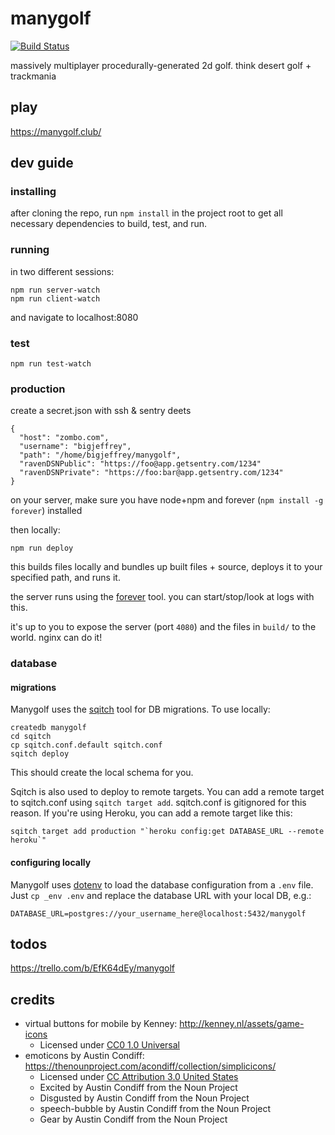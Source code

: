 # manygolf

[![Build Status](https://travis-ci.org/thomasboyt/manygolf.svg?branch=master)](https://travis-ci.org/thomasboyt/manygolf)

massively multiplayer procedurally-generated 2d golf. think desert golf + trackmania

## play

https://manygolf.club/

## dev guide

### installing

after cloning the repo, run `npm install` in the project root to get all necessary dependencies to build, test, and run.

### running

in two different sessions:

```
npm run server-watch
npm run client-watch
```

and navigate to localhost:8080

### test

```
npm run test-watch
```

### production

create a secret.json with ssh & sentry deets

```
{
  "host": "zombo.com",
  "username": "bigjeffrey",
  "path": "/home/bigjeffrey/manygolf",
  "ravenDSNPublic": "https://foo@app.getsentry.com/1234"
  "ravenDSNPrivate": "https://foo:bar@app.getsentry.com/1234"
}
```

on your server, make sure you have node+npm and forever (`npm install -g forever`) installed

then locally:

```
npm run deploy
```

this builds files locally and bundles up built files + source, deploys it to your specified path, and runs it.

the server runs using the [forever](https://github.com/foreverjs/forever) tool. you can start/stop/look at logs with this.

it's up to you to expose the server (port `4080`) and the files in `build/` to the world. nginx can do it!

### database

#### migrations

Manygolf uses the [sqitch](https://github.com/theory/sqitch/) tool for DB migrations. To use locally:

```
createdb manygolf
cd sqitch
cp sqitch.conf.default sqitch.conf
sqitch deploy
```

This should create the local schema for you.

Sqitch is also used to deploy to remote targets. You can add a remote target to sqitch.conf using `sqitch target add`. sqitch.conf is gitignored for this reason. If you're using Heroku, you can add a remote target like this:

```
sqitch target add production "`heroku config:get DATABASE_URL --remote heroku`"
```

#### configuring locally

Manygolf uses [dotenv](https://www.npmjs.com/package/dotenv) to load the database configuration from a `.env` file. Just `cp _env .env` and replace the database URL with your local DB, e.g.:

```
DATABASE_URL=postgres://your_username_here@localhost:5432/manygolf
```

## todos

https://trello.com/b/EfK64dEy/manygolf

## credits

* virtual buttons for mobile by Kenney: http://kenney.nl/assets/game-icons
  * Licensed under [CC0 1.0 Universal](https://creativecommons.org/publicdomain/zero/1.0/)
* emoticons by Austin Condiff: https://thenounproject.com/acondiff/collection/simplicicons/
  * Licensed under [CC Attribution 3.0 United States](http://creativecommons.org/licenses/by/3.0/us/)
  * Excited by Austin Condiff from the Noun Project
  * Disgusted by Austin Condiff from the Noun Project
  * speech-bubble by Austin Condiff from the Noun Project
  * Gear by Austin Condiff from the Noun Project
